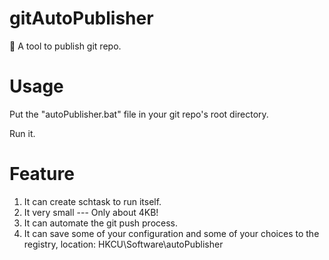 # gitAutoPublisher
:ice_cube: A tool to publish git repo.
# Usage
Put the "autoPublisher.bat" file in your git repo's root directory.

Run it.
# Feature
1. It can create schtask to run itself.
2. It very small --- Only about 4KB!
3. It can automate the git push process.
4. It can save some of your configuration and some of your choices to the registry,
   location: HKCU\Software\autoPublisher
